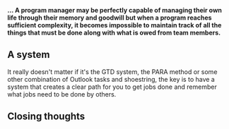 
**... A program manager may be perfectly capable of managing their own life through their memory and goodwill but when a program reaches sufficient complexity, it becomes impossible to maintain track of all the things that must be done along with what is owed from team members.**

## A system

It really doesn't matter if it's the GTD system, the PARA method or some other combination of Outlook tasks and shoestring, the key is to have a system that creates a clear path for you to get jobs done and remember what jobs need to be done by others. 

## Closing thoughts